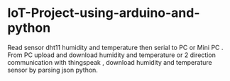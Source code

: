 # IoT-Project-using-arduino-and-python
Read sensor dht11 humidity and temperature then serial to PC or Mini PC . From PC upload and download humidity and temperature or 2 direction communication with thingspeak , download humidity and temperature sensor by parsing json python.
